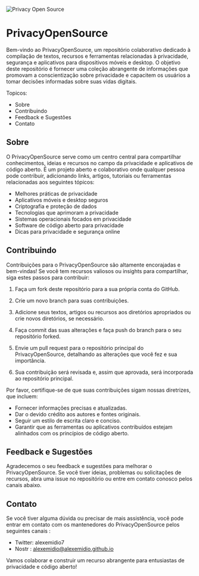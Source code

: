 ![Privacy Open Source](https://robohash.org/Privacy%20Open%20Source.png?set=set3)


# PrivacyOpenSource

Bem-vindo ao PrivacyOpenSource, um repositório colaborativo dedicado à compilação de textos, recursos e ferramentas relacionadas à privacidade, segurança e aplicativos para dispositivos móveis e desktop. O objetivo deste repositório é fornecer uma coleção abrangente de informações que promovam a conscientização sobre privacidade e capacitem os usuários a tomar decisões informadas sobre suas vidas digitais.

Topicos: 

- Sobre
- Contribuindo
- Feedback e Sugestões
- Contato
  

## Sobre

O PrivacyOpenSource serve como um centro central para compartilhar conhecimentos, ideias e recursos no campo da privacidade e aplicativos de código aberto. É um projeto aberto e colaborativo onde qualquer pessoa pode contribuir, adicionando links, artigos, tutoriais ou ferramentas relacionadas aos seguintes tópicos:

- Melhores práticas de privacidade
- Aplicativos móveis e desktop seguros
- Criptografia e proteção de dados
- Tecnologias que aprimoram a privacidade
- Sistemas operacionais focados em privacidade
- Software de código aberto para privacidade
- Dicas para privacidade e segurança online

## Contribuindo

Contribuições para o PrivacyOpenSource são altamente encorajadas e bem-vindas! Se você tem recursos valiosos ou insights para compartilhar, siga estes passos para contribuir:

1. Faça um fork deste repositório para a sua própria conta do GitHub.

2. Crie um novo branch para suas contribuições.

3. Adicione seus textos, artigos ou recursos aos diretórios apropriados ou crie novos diretórios, se necessário.

4. Faça commit das suas alterações e faça push do branch para o seu repositório forked.

5. Envie um pull request para o repositório principal do PrivacyOpenSource, detalhando as alterações que você fez e sua importância.

6. Sua contribuição será revisada e, assim que aprovada, será incorporada ao repositório principal.

Por favor, certifique-se de que suas contribuições sigam nossas diretrizes, que incluem:

- Fornecer informações precisas e atualizadas.
- Dar o devido crédito aos autores e fontes originais.
- Seguir um estilo de escrita claro e conciso.
- Garantir que as ferramentas ou aplicativos contribuídos estejam alinhados com os princípios de código aberto.

## Feedback e Sugestões

Agradecemos o seu feedback e sugestões para melhorar o PrivacyOpenSource. Se você tiver ideias, problemas ou solicitações de recursos, abra uma issue no repositório ou entre em contato conosco pelos canais abaixo.

## Contato

Se você tiver alguma dúvida ou precisar de mais assistência, você pode entrar em contato com os mantenedores do PrivacyOpenSource pelos seguintes canais :
- Twitter: alexemidio7
- Nostr : alexemidio@alexemidio.github.io

Vamos colaborar e construir um recurso abrangente para entusiastas de privacidade e código aberto!

